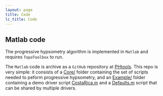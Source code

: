 ```yaml
---
layout: page
title: Code
lc_title: Code
---
```


## Matlab code

The progressive hypsometry algorithm is implemented in `Matlab` and requires `TopoToolbox`
to run. 

The `Matlab` code is archive as a `GitHub` repository at [PHtools](PHtools). 
This repo is very simple: it consists of a [Core/](PHtools/tree/master/Core) folder 
containing the set of scripts needed to peform progressive hypsometry, 
and an [Example/](PHtools/tree/master/Example) folder containing a demo driver script
[CostaRica.m](PHtools/tree/master/Example/CostaRica.m) and a 
[Defaults.m](PHtools/tree/master/Example/Defaults.m) script that can be shared by 
multiple drivers.